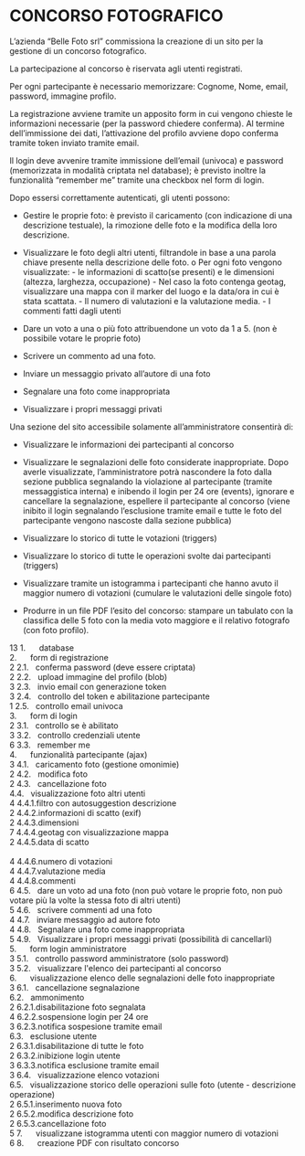 # CONCORSO FOTOGRAFICO

L’azienda “Belle Foto srl” commissiona la creazione di un sito per la gestione di un concorso fotografico.

La partecipazione al concorso è riservata agli utenti registrati.

Per ogni partecipante è necessario memorizzare: Cognome, Nome, email, password, immagine profilo.

La registrazione avviene tramite un apposito form in cui vengono chieste le informazioni necessarie (per la password chiedere conferma). Al termine dell’immissione dei dati, l’attivazione del profilo avviene dopo conferma tramite token inviato tramite email.

Il login deve avvenire tramite immissione dell’email (univoca) e password (memorizzata in modalità criptata nel database); è previsto inoltre la funzionalità “remember me” tramite una checkbox nel form di login.

Dopo essersi correttamente autenticati, gli utenti possono:

- Gestire le proprie foto: è previsto il caricamento (con indicazione di una descrizione testuale), la
rimozione delle foto e la modifica della loro descrizione.

- Visualizzare le foto degli altri utenti, filtrandole in base a una parola chiave presente nella
descrizione delle foto.
	o Per ogni foto vengono visualizzate:
		- le informazioni di scatto(se presenti) e le dimensioni (altezza, larghezza, occupazione)
		- Nel caso la foto contenga geotag, visualizzare una mappa con il marker del luogo e la data/ora in cui è stata scattata.
		- Il numero di valutazioni e la valutazione media.
		- I commenti fatti dagli utenti

- Dare un voto a una o più foto attribuendone un voto da 1 a 5. (non è possibile votare le proprie
foto)

- Scrivere un commento ad una foto.

- Inviare un messaggio privato all’autore di una foto

- Segnalare una foto come inappropriata

- Visualizzare i propri messaggi privati

Una sezione del sito accessibile solamente all’amministratore consentirà di:

- Visualizzare le informazioni dei partecipanti al concorso

- Visualizzare le segnalazioni delle foto considerate inappropriate. Dopo averle visualizzate, l’amministratore potrà nascondere la foto dalla sezione pubblica segnalando la violazione al partecipante (tramite messaggistica interna) e inibendo il login per 24 ore (events), ignorare e cancellare la segnalazione, espellere il partecipante al concorso (viene inibito il login segnalando l’esclusione tramite email e tutte le foto del partecipante vengono nascoste dalla sezione pubblica)

- Visualizzare lo storico di tutte le votazioni (triggers)

- Visualizzare lo storico di tutte le operazioni svolte dai partecipanti (triggers)

- Visualizzare tramite un istogramma i partecipanti che hanno avuto il maggior numero di votazioni (cumulare le valutazioni delle singole foto)

- Produrre in un file PDF l’esito del concorso: stampare un tabulato con la classifica delle 5 foto con la media voto maggiore e il relativo fotografo (con foto profilo).




13	1.      database<br/>
	  2.      form di registrazione<br/>
2	    2.1.   conferma password (deve essere criptata)<br/>
2	    2.2.   upload immagine del profilo (blob)<br/>
3	    2.3.   invio email con generazione token<br/>
3	    2.4.   controllo del token e abilitazione partecipante<br/>
1	    2.5.   controllo email univoca<br/>
	  3.      form di login<br/>
2	    3.1.   controllo se è abilitato<br/>
3	    3.2.   controllo credenziali utente<br/>
6	    3.3.   remember me<br/>
	4.      funzionalità partecipante (ajax)<br/>
3	    4.1.   caricamento foto (gestione omonimie)<br/>
2	    4.2.   modifica foto<br/>
2	    4.3.   cancellazione foto<br/>
	    4.4.   visualizzazione foto altri utenti<br/>
4	      4.4.1.filtro con autosuggestion descrizione<br/>
2	      4.4.2.informazioni di scatto (exif)<br/>
2	      4.4.3.dimensioni<br/>
7	      4.4.4.geotag con visualizzazione mappa<br/>
2	      4.4.5.data di scatto<br/><br/>
4	      4.4.6.numero di votazioni<br/>
4	      4.4.7.valutazione media<br/>
4	      4.4.8.commenti<br/>
6	  4.5.   dare un voto ad una foto (non può votare le proprie foto, non può votare più la volte la stessa foto di altri utenti)<br/>
5	  4.6.   scrivere commenti ad una foto<br/>
4	  4.7.   inviare messaggio ad autore foto<br/>
4	  4.8.   Segnalare una foto come inappropriata<br/>
5	  4.9.   Visualizzare i propri messaggi privati (possibilità di cancellarli)<br/>
	  5.      form login amministratore<br/>
3	  5.1.   controllo password amministratore (solo password)<br/>
3	  5.2.   visualizzare l'elenco dei partecipanti al concorso<br/>
	  6.      visualizzazione elenco delle segnalazioni delle foto inappropriate<br/>
3	  6.1.   cancellazione segnalazione<br/>
	  6.2.   ammonimento<br/>
2	    6.2.1.disabilitazione foto segnalata<br/>
4	    6.2.2.sospensione login per 24 ore<br/>
3	    6.2.3.notifica sospesione tramite email<br/>
	  6.3.   esclusione utente<br/>
2	    6.3.1.disabilitazione di tutte le foto<br/>
2	    6.3.2.inibizione login utente<br/>
3	    6.3.3.notifica esclusione tramite email<br/>
3	  6.4.   visualizzazione elenco votazioni<br/>
	  6.5.   visualizzazione storico delle operazioni sulle foto (utente - descrizione operazione)<br/>
2   	6.5.1.inserimento nuova foto<br/>
2	    6.5.2.modifica descrizione foto<br/>
2	    6.5.3.cancellazione foto<br/>
5	  7.      visualizzane istogramma utenti con maggior numero di votazioni<br/>
6 	8.      creazione PDF con risultato concorso<br/>
